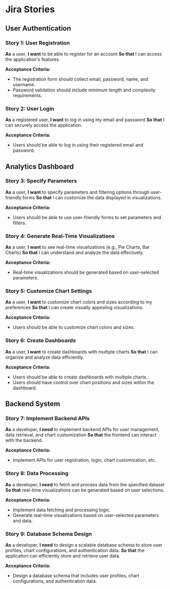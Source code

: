 # Jira Stories

## User Authentication

### Story 1: User Registration

**As** a user,
**I want** to be able to register for an account
**So that** I can access the application's features.

**Acceptance Criteria:**
- The registration form should collect email, password, name, and username.
- Password validation should include minimum length and complexity requirements.

### Story 2: User Login
**As** a registered user,
**I want** to log in using my email and password
**So that** I can securely access the application.

**Acceptance Criteria:**
- Users should be able to log in using their registered email and password.

## Analytics Dashboard

### Story 3: Specify Parameters
**As** a user,
**I want** to specify parameters and filtering options through user-friendly forms
**So that** I can customize the data displayed in visualizations.

**Acceptance Criteria:**
- Users should be able to use user-friendly forms to set parameters and filters.

### Story 4: Generate Real-Time Visualizations
**As** a user,
**I want** to see real-time visualizations (e.g., Pie Charts, Bar Charts)
**So that** I can understand and analyze the data effectively.

**Acceptance Criteria:**
- Real-time visualizations should be generated based on user-selected parameters.

### Story 5: Customize Chart Settings
**As** a user,
**I want** to customize chart colors and sizes according to my preferences
**So that** I can create visually appealing visualizations.

**Acceptance Criteria:**
- Users should be able to customize chart colors and sizes.

### Story 6: Create Dashboards
**As** a user,
**I want** to create dashboards with multiple charts
**So that** I can organize and analyze data efficiently.

**Acceptance Criteria:**
- Users should be able to create dashboards with multiple charts.
- Users should have control over chart positions and sizes within the dashboard.

## Backend System

### Story 7: Implement Backend APIs
**As** a developer,
**I need** to implement backend APIs for user management, data retrieval, and chart customization
**So that** the frontend can interact with the backend.

**Acceptance Criteria:**
- Implement APIs for user registration, login, chart customization, etc.

### Story 8: Data Processing
**As** a developer,
**I need** to fetch and process data from the specified dataset
**So that** real-time visualizations can be generated based on user selections.

**Acceptance Criteria:**
- Implement data fetching and processing logic.
- Generate real-time visualizations based on user-selected parameters and data.

### Story 9: Database Schema Design
**As** a developer,
**I need** to design a scalable database schema to store user profiles, chart configurations, and authentication data.
**So that** the application can efficiently store and retrieve user data.

**Acceptance Criteria:**
- Design a database schema that includes user profiles, chart configurations, and authentication data.



